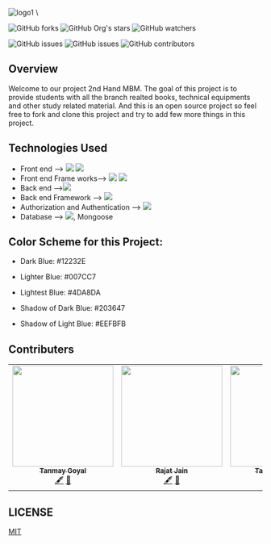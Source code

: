 ![logo1](https://user-images.githubusercontent.com/74481466/120747306-7191bf80-c51e-11eb-891d-5c644affcfc5.png)     \

 ![GitHub forks](https://img.shields.io/github/forks/Satwikan/2nd-hand-mbm?style=social)
 ![GitHub Org's stars](https://img.shields.io/github/stars/Satwikan/2nd-hand-mbm?style=social)
![GitHub watchers](https://img.shields.io/github/watchers/Satwikan/2nd-hand-mbm?style=social)

![GitHub issues](https://img.shields.io/github/issues/Satwikan/2nd-hand-MBM?color=blue&style=for-the-badge)
![GitHub issues](https://img.shields.io/github/issues/Satwikan/2nd-hand-MBM?color=green&style=for-the-badge)
![GitHub contributors](https://img.shields.io/github/contributors/Satwikan/2nd-hand-mbm?color=blue&style=for-the-badge)

 ## Overview
 Welcome to our project 2nd Hand MBM. The goal of this project is to provide students with all the branch realted books, technical equipments and other study related material. And this is an open source project so feel free to fork and clone this project and try to add few more things in this project. 
       
 ## Technologies Used
 
 - Front end --> <img src="https://img.shields.io/badge/CSS3-1572B6?style=for-the-badge&logo=css3&logoColor=white"> <img src="https://img.shields.io/badge/JavaScript-F7DF1E?style=for-the-badge&logo=javascript&logoColor=black">
 - Front end Frame works--> <img src="https://img.shields.io/badge/Bootstrap-563D7C?style=for-the-badge&logo=bootstrap&logoColor=white"> <img src="https://img.shields.io/badge/React-20232A?style=for-the-badge&logo=react&logoColor=61DAFB">
 - Back end --><img src="https://img.shields.io/badge/Node.js-43853D?style=for-the-badge&logo=node-dot-js&logoColor=white">
 - Back end Framework --> <img src ="https://img.shields.io/badge/Express.js-000000?style=for-the-badge&logo=express&logoColor=white">
 - Authorization and Authentication --> <img src="https://img.shields.io/badge/firebase-ffca28?style=for-the-badge&logo=firebase&logoColor=black">
 - Database --> <img src ="https://img.shields.io/badge/MongoDB-4EA94B?style=for-the-badge&logo=mongodb&logoColor=white">, Mongoose


 
## Color Scheme for this Project:
- Dark Blue: #12232E

- Lighter Blue: #007CC7

- Lightest Blue: #4DA8DA

- Shadow of Dark Blue: #203647

- Shadow of Light Blue: #EEFBFB

## Contributers 
<table>
  <tr>
    <td align="center"><a href="https://github.com/tanmay12-sud0"><img src="https://avatars.githubusercontent.com/u/74183172?v=4" width="200px;" alt=""/><br /><sub><b>Tanmay Goyal</b></sub></a><br /><a href="#https://github.com/tanmay12-sud0" title="Content">🖋</a> <a href="https://github.com/Satwikan/2nd-hand-mbm/commits/main" title="Documentation">📖</a></td>
   <td align="center"><a href="https://github.com/Rajat-Jain29"><img src="https://avatars.githubusercontent.com/u/74781798?v=4" width="200px;" alt=""/><br /><sub><b>Rajat Jain</b></sub></a><br /><a href="https://github.com/Rajat-Jain29" title="Content">🖋</a> <a href="https://github.com/Satwikan/2nd-hand-mbm/commits/main" title="Documentation">📖</a></td>
    <td align="center"><a href="https://github.com/RYzen-009"><img src="https://avatars.githubusercontent.com/u/74481466?s=400&u=3ce07bd992f782c43c2474dd99e284f1671f43fe&v=4" width="200px;" alt=""/><br /><sub><b>Tanmay Mathur</b></sub></a><br /><a href="https://github.com/RYzen-009" title="Content">🖋</a> <a href="https://github.com/Satwikan/2nd-hand-mbm/commits/main" title="Documentation">📖</a></td>
    <td align="center"><a href="https://github.com/Satwikan"><img src="https://avatars.githubusercontent.com/u/69719072?v=4" width="200px;" alt=""/><br /><sub><b>Satwik Anmol</b></sub></a><br /><a href="https://github.com/Satwikan" title="Content">🖋</a> <a href="https://github.com/Satwikan/2nd-hand-mbm/commits/main" title="Documentation">📖</a></td>
 </tr>
</table> 




## LICENSE
[MIT](https://github.com/Satwikan/2nd-hand-mbm/blob/main/LICENSE)

